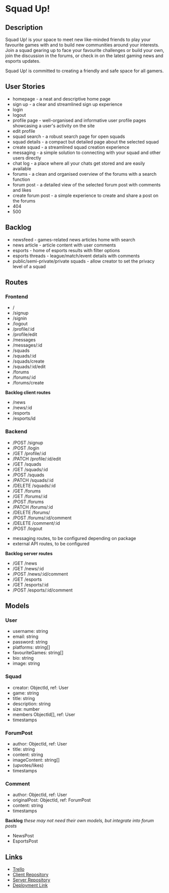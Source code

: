 # Squad Up!

## Description

Squad Up! is your space to meet new like-minded friends to play your favourite games with and to build new communities around your interests.
Join a squad gearing up to face your favourite challenges or build your own, join the discussion in the forums, or check in on the latest gaming news and esports updates.

Squad Up! is committed to creating a friendly and safe space for all gamers.

## User Stories

* homepage - a neat and descriptive home page
* sign up - a clear and streamlined sign up experience
* login
* logout
* profile page - well-organised and informative user profile pages showcasing a user's activity on the site
* edit profile
* squad search -  a robust search page for open squads
* squad details -  a compact but detailed page about the selected squad
* create squad -  a streamlined squad creation experience
* messaging - a simple solution to connecting with your squad and other users directly
* chat log -  a place where all your chats get stored and are easily available
* forums - a clean and organised overview of the forums with a search function
* forum post - a detailed view of the selected forum post with comments and likes
* create forum post - a simple experience to create and share a post on the forums
* 404
* 500


## Backlog

* newsfeed - games-related news articles home with search
* news article - article content with user comments
* esports - home of esports results with filter options
* esports threads - league/match/event details with comments
* public/semi-private/private squads - allow creator to set the privacy level of a squad


## Routes

### Frontend

* /
* /signup
* /signin
* /logout
* /profile/:id
* /profile/edit
* /messages
* /messages/:id
* /squads
* /squads/:id
* /squads/create
* /squads/:id/edit
* /forums
* /forums/:id
* /forums/create

**Backlog client routes**
* /news
* /news/:id
* /esports
* /esports/id


### Backend

* /POST /signup
* /POST /login
* /GET /profile/:id
* /PATCH /profile/:id/edit
* /GET /squads
* /GET /squads/:id
* /POST /squads
* /PATCH /squads/:id
* /DELETE /squads/:id
* /GET /forums
* /GET /forums/:id
* /POST /forums
* /PATCH /forums/:id
* /DELETE /forums/
* /POST /forums/:id/comment
* /DELETE /comment/:id
* /POST /logout

+ messaging routes, to be configured depending on package
+ external API routes, to be configured

**Backlog server routes**
* /GET /news
* /GET /news/:id
* /POST /news/:id/comment
* /GET /esports
* /GET /esports/:id
* /POST /esports/:id/comment

## Models

### User
  * username: string
  * email: string
  * password: string
  * platforms: string\[]
  * favouriteGames: string\[]
  * bio: string
  * image: string

### Squad
  * creator: ObjectId, ref: User
  * game: string
  * title: string
  * description: string
  * size: number
  * members ObjectId\[], ref: User
  * timestamps

### ForumPost
  * author: ObjectId, ref: User
  * title: string
  * content: string
  * imageContent: string\[]
  * (upvotes/likes)
  * timestamps

### Comment
  * author: ObjectId, ref: User
  * originalPost: ObjectId, ref: ForumPost 
  * content: string
  * timestamps
  
**Backlog**
*these may not need their own models, but integrate into forum posts*
* NewsPost
* EsportsPost


## Links

* [Trello](https://trello.com/b/Yk9BbjDe/squad-up)
* [Client Repository](https://github.com/LauraSalakari/squad-up-client)
* [Server Repository](https://github.com/LauraSalakari/squad-up-server)
* [Deployment Link](https://squad-u-p.herokuapp.com/)
